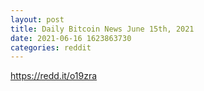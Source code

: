 ```yaml
--- 
layout: post 
title: Daily Bitcoin News June 15th, 2021 
date: 2021-06-16 1623863730 
categories: reddit 
--- 
```

https://redd.it/o19zra